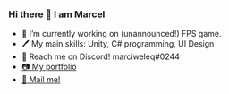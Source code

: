 ### Hi there 👋 I am Marcel

- 🔭 I’m currently working on (unannounced!) FPS game.
- 🖊 My main skills: Unity, C# programming, UI Design
- 💬 Reach me on Discord! marciweleq#0244
- <a href="http://bit.ly/marciweleqdev">📷 My portfolio</a> 
-  <a href="mailto:marciweleqyt@gmail.com">📧 Mail me!</a>

